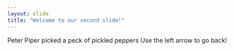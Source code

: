 ```yaml
---
layout: slide
title: "Welcome to our second slide!"
---
```

Peter Piper picked a peck of pickled peppers
Use the left arrow to go back!